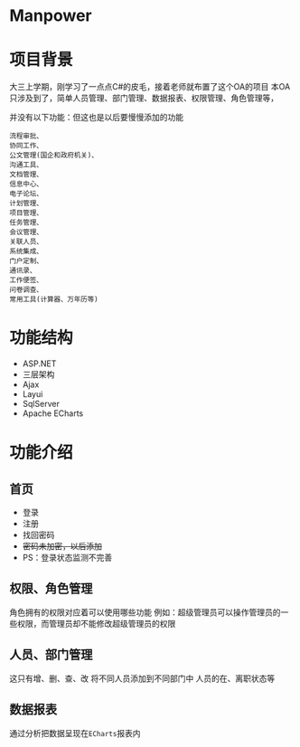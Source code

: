 # Manpower

# 项目背景
大三上学期，刚学习了一点点C#的皮毛，接着老师就布置了这个OA的项目
本OA只涉及到了，简单人员管理、部门管理、数据报表、权限管理、角色管理等，

并没有以下功能：但这也是以后要慢慢添加的功能

``` gcode
流程审批、
协同工作、
公文管理(国企和政府机关)、
沟通工具、
文档管理、
信息中心、
电子论坛、
计划管理、
项目管理、
任务管理、
会议管理、
关联人员、
系统集成、
门户定制、
通讯录、
工作便签、
问卷调查、
常用工具(计算器、万年历等)
```

# 功能结构

 - ASP.NET
 - 三层架构
 - Ajax
 - Layui
 - SqlServer
 - Apache ECharts

# 功能介绍
## 首页

 - 登录
 - 注册
 - 找回密码
 - ~~密码未加密，以后添加~~
 - PS：登录状态监测不完善

## 权限、角色管理

   角色拥有的权限对应着可以使用哪些功能
   例如：超级管理员可以操作管理员的一些权限，而管理员却不能修改超级管理员的权限
   
## 人员、部门管理
这只有增、删、查、改
将不同人员添加到不同部门中
人员的在、离职状态等

## 数据报表
通过分析把数据呈现在`ECharts`报表内
